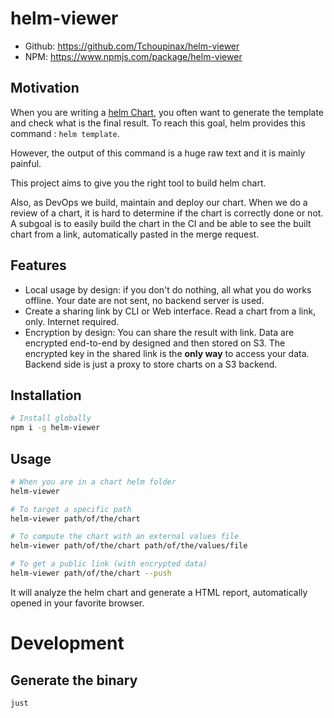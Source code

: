 # helm-viewer

- Github: https://github.com/Tchoupinax/helm-viewer
- NPM: https://www.npmjs.com/package/helm-viewer

## Motivation

When you are writing a [helm Chart](https://helm.sh/docs/topics/charts/), you often want to generate the template and check what is the final result. To reach this goal, helm provides this command : `helm template`.

However, the output of this command is a huge raw text and it is mainly painful.

This project aims to give you the right tool to build helm chart.

Also, as DevOps we build, maintain and deploy our chart. When we do a review of a chart, it is hard to determine if the chart is correctly done or not. A subgoal is to easily build the chart in the CI and be able to see the built chart from a link, automatically pasted in the merge request.

## Features

- Local usage by design: if you don't do nothing, all what you do works offline. Your date are not sent, no backend server is used.
- Create a sharing link by CLI or Web interface. Read a chart from a link, only. Internet required.
- Encryption by design: You can share the result with link. Data are encrypted end-to-end by designed and then stored on S3. The encrypted key in the shared link is the **only way** to access your data. Backend side is just a proxy to store charts on a S3 backend.

## Installation

```bash
# Install globally
npm i -g helm-viewer
```

## Usage

```bash
# When you are in a chart helm folder
helm-viewer

# To target a specific path
helm-viewer path/of/the/chart

# To compute the chart with an external values file
helm-viewer path/of/the/chart path/of/the/values/file

# To get a public link (with encrypted data)
helm-viewer path/of/the/chart --push
```

It will analyze the helm chart and generate a HTML report, automatically opened in your favorite browser.


# Development
## Generate the binary

```
just
```

